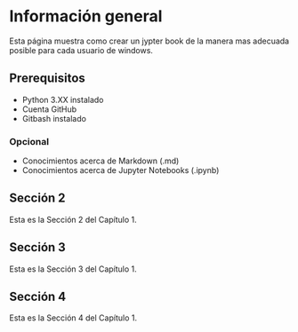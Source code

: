 # Información general
Esta página muestra como crear un jypter book de la manera mas adecuada posible para cada usuario de windows.

## Prerequisitos 
* Python 3.XX instalado
* Cuenta GitHub
* Gitbash instalado
### Opcional
* Conocimientos acerca de Markdown (.md)
* Conocimientos acerca de Jupyter Notebooks (.ipynb)

## Sección 2 
Esta es la Sección 2 del Capítulo 1.
## Sección 3 
Esta es la Sección 3 del Capítulo 1.
## Sección 4 
Esta es la Sección 4 del Capítulo 1.